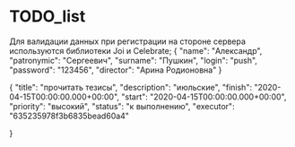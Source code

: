 # TODO_list
Для валидации данных при регистрации на стороне сервера используются библиотеки Joi и Celebrate;
{
    "name": "Александр",
    "patronymic": "Сергеевич",
    "surname": "Пушкин",
    "login": "push",
    "password": "123456",
    "director": "Арина Родионовна"
  }

  {
    "title": "прочитать тезисы",
    "description": "июльские",
    "finish": "2020-04-15T00:00:00.000+00:00",
    "start": "2020-04-15T00:00:00.000+00:00",
    "priority": "высокий",
    "status": "к выполнению",
    "executor": "635235978f3b6835bead60a4"
     
  }

